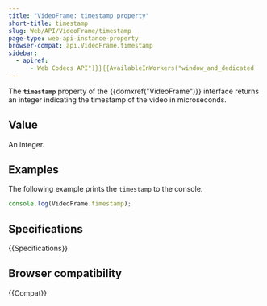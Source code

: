 ```yaml
---
title: "VideoFrame: timestamp property"
short-title: timestamp
slug: Web/API/VideoFrame/timestamp
page-type: web-api-instance-property
browser-compat: api.VideoFrame.timestamp
sidebar:
  - apiref:
      - Web Codecs API")}}{{AvailableInWorkers("window_and_dedicated
---
```


The **`timestamp`** property of the {{domxref("VideoFrame")}} interface returns an integer indicating the timestamp of the video in microseconds.

## Value

An integer.

## Examples

The following example prints the `timestamp` to the console.

```js
console.log(VideoFrame.timestamp);
```

## Specifications

{{Specifications}}

## Browser compatibility

{{Compat}}
